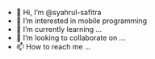 - 👋 Hi, I’m @syahrul-safitra
- 👀 I’m interested in mobile programming
- 🌱 I’m currently learning ...
- 💞️ I’m looking to collaborate on ...
- 📫 How to reach me ...

<!---
syahrul-safitra/syahrul-safitra is a ✨ special ✨ repository because its `README.md` (this file) appears on your GitHub profile.
You can click the Preview link to take a look at your changes.
--->
